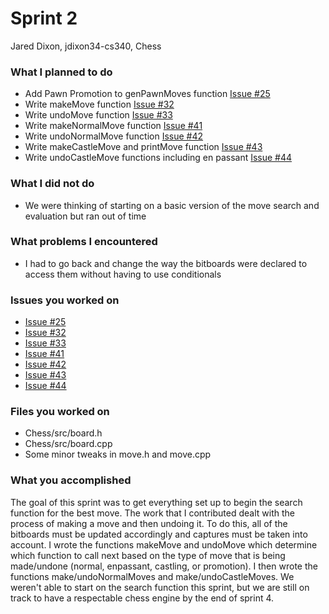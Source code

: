 # Sprint 2
Jared Dixon, jdixon34-cs340, Chess

### What I planned to do
* Add Pawn Promotion to genPawnMoves function [Issue #25](https://github.com/utk-cs340-fall22/Chess/issues/25)
* Write makeMove function [Issue #32](https://github.com/utk-cs340-fall22/Chess/issues/32)
* Write undoMove function [Issue #33](https://github.com/utk-cs340-fall22/Chess/issues/33)
* Write makeNormalMove function [Issue #41](https://github.com/utk-cs340-fall22/Chess/issues/41)
* Write undoNormalMove function [Issue #42](https://github.com/utk-cs340-fall22/Chess/issues/42)
* Write makeCastleMove and printMove function [Issue #43](https://github.com/utk-cs340-fall22/Chess/issues/43)
* Write undoCastleMove functions including en passant [Issue #44](https://github.com/utk-cs340-fall22/Chess/issues/44)

### What I did not do
* We were thinking of starting on a basic version of the move search and evaluation but ran out of time

### What problems I encountered
* I had to go back and change the way the bitboards were declared to access them without having to use conditionals

### Issues you worked on
* [Issue #25](https://github.com/utk-cs340-fall22/Chess/issues/25)
* [Issue #32](https://github.com/utk-cs340-fall22/Chess/issues/32)
* [Issue #33](https://github.com/utk-cs340-fall22/Chess/issues/33)
* [Issue #41](https://github.com/utk-cs340-fall22/Chess/issues/41)
* [Issue #42](https://github.com/utk-cs340-fall22/Chess/issues/42)
* [Issue #43](https://github.com/utk-cs340-fall22/Chess/issues/43)
* [Issue #44](https://github.com/utk-cs340-fall22/Chess/issues/44)

### Files you worked on
* Chess/src/board.h
* Chess/src/board.cpp
* Some minor tweaks in move.h and move.cpp

### What you accomplished
The goal of this sprint was to get everything set up to begin the search function for the best move. The work that I contributed dealt with the process
of making a move and then undoing it. To do this, all of the bitboards must be updated accordingly and captures must be taken into account. I wrote the functions makeMove and undoMove which determine which function to call next based on the type of move that is being made/undone (normal, enpassant, castling, or promotion). I then wrote the functions make/undoNormalMoves and make/undoCastleMoves. We weren't able to start on the search function this sprint, but we are still on track to have a respectable chess engine by the end of sprint 4.
